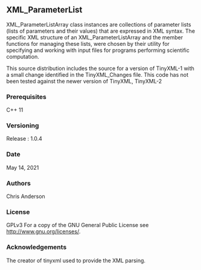 ## XML_ParameterList

XML_ParameterListArray class instances are collections of parameter lists (lists of parameters and their values) that are expressed in XML syntax. The specific XML structure of an XML_ParameterListArray and the member functions for managing these lists, were chosen by their utility for specifying and working with input files for programs performing scientific computation.

This source distribution includes the source for a version of TinyXML-1 with a small change identified in the TinyXML_Changes file.  This code has not been tested against the newer version of TinyXML, TinyXML-2

### Prerequisites

C++ 11

### Versioning

Release : 1.0.4

### Date

May 14, 2021

### Authors

Chris Anderson

### License

GPLv3  For a copy of the GNU General Public License see <http://www.gnu.org/licenses/>.

### Acknowledgements

The creator of tinyxml used to provide the XML parsing.















